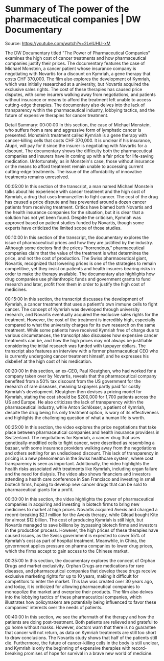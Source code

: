 # Summary of The power of the pharmaceutical companies | DW Documentary

Source: https://youtube.com/watch?v=2LelUHLl-xM

The DW Documentary titled "The Power of Pharmaceutical Companies" examines the high cost of cancer treatments and how pharmaceutical companies justify their prices. The documentary features the case of Michael Monstein, a cancer patient whose insurance company is negotiating with Novartis for a discount on Kymriah, a gene therapy that costs CHF 370,000. The film also explores the development of Kymriah, which was initially researched at a university, but Novartis acquired the exclusive sales rights. The cost of these therapies has caused price disputes, with some insurers walking away from negotiations, and patients without insurance or means to afford the treatment left unable to access cutting-edge therapies. The documentary also delves into the lack of transparency within the pharmaceutical industry, lobbying tactics, and the future of expensive therapies for cancer treatment.

Detail Summary: 
00:00:00
In this section, the case of Michael Monstein, who suffers from a rare and aggressive form of lymphatic cancer is presented. Monstein’s treatment called Kymriah is a gene therapy with cancer-killing cells that costs CHF 370,000. It is unclear if his insurance, Atupri, will pay for it since the insurer is negotiating with Novartis for a discount. The documentary shows the difficulty both the pharmaceutical companies and insurers have in coming up with a fair price for life-saving medication. Unfortunately, as in Monstein's case, those without insurance or the means to afford treatment remain unable to accessing current cutting-edge treatments. The issue of the affordability of innovative treatments remains unresolved.

00:05:00
In this section of the transcript, a man named Michael Monstein talks about his experience with cancer treatment and the high cost of Kymriah, a drug that uses Immunzellen to fight cancer. The cost of the drug has caused a price dispute and has prevented around a dozen cancer patients from receiving treatment. Critics have blamed both Novartis and the health insurance companies for the situation, but it is clear that a solution has not yet been found. Despite the criticism, Kymriah was approved based on patient studies funded by Novartis, though some experts have criticized the limited scope of those studies.

00:10:00
In this section of the transcript, the documentary explores the issue of pharmaceutical prices and how they are justified by the industry. Although some doctors find the prices “horrendous,” pharmaceutical companies claim that the value of the treatment is what determines the price, and not the cost of production. The Swiss pharmaceutical giant, Novartis, recognized that lowering prices is one of the strategies to remain competitive, yet they insist on patients and health insurers bearing risks in order to make the therapy available. The documentary also highlights how drug companies use philanthropic funds and government grants to fund research and later, profit from them in order to justify the high cost of medicines.

00:15:00
In this section, the transcript discusses the development of Kymriah, a cancer treatment that uses a patient's own immune cells to fight cancer. The concept of Kymriah was developed through university research, and Novartis eventually acquired the exclusive sales rights for the treatment. However, the cost of the treatment is incredibly high, especially compared to what the university charges for its own research on the same treatment. While some patients have received Kymriah free of charge due to various circumstances, the transcript also discusses how expensive cancer treatments can be, and how the high prices may not always be justifiable considering the initial research was funded with taxpayer dollars. The transcript also features an interview with a former pharmaceutical CEO who is currently undergoing cancer treatment himself, and he expresses his disbelief at the high cost of his medication.

00:20:00
In this section, an ex-CEO, Paul Kleutghen, who had worked for a company taken over by Novartis, reveals that the pharmaceutical company benefited from a 50% tax discount from the US government for the research of rare diseases, meaning taxpayers partly paid for costly Kymriah's development. Kleutghen then devises a pricing model for Kymriah, stating the cost should be $200,000 for 1,700 patients across the US and Europe. He also criticizes the lack of transparency within the pharmaceutical industry, while Anton Schlösser, a patient of Kymriah, despite the drug being his only treatment option, is wary of its effectiveness and highlights the challenging question of what a human life is worth.

00:25:00
In this section, the video explores the price negotiations that take place between pharmaceutical companies and health insurance providers in Switzerland. The negotiations for Kymriah, a cancer drug that uses genetically-modified cells to fight cancer, were described as resembling a bazaar, with some insurance providers walking away from the negotiations and others settling for an undisclosed discount. This lack of transparency in pricing is a new phenomenon in the Swiss healthcare system, where cost transparency is seen as important. Additionally, the video highlights the health risks associated with treatments like Kymriah, including organ failure and the need for dialysis. The video also shows financiers and investors attending a health care conference in San Francisco and investing in small biotech firms, hoping to develop new cancer drugs that can be sold to pharmaceutical giants for a profit.

00:30:00
In this section, the video highlights the power of pharmaceutical companies in acquiring and investing in biotech firms to bring new medicines to market at high prices. Novartis acquired Avexis and charged a record-breaking $2.1 million for the Avexis therapy, while Gilead bought Kite for almost $12 billion. The cost of producing Kymriah is still high, but Novartis managed to save billions by bypassing biotech firms and investors in the production process. However, the high prices of these therapies have caused issues, as the Swiss government is expected to cover 55% of Kymriah's cost as part of hospital treatment. Meanwhile, in China, the government applies pressure on pharma companies to lower drug prices, which the firms accept to gain access to the Chinese market.

00:35:00
In this section, the documentary explores the concept of Orphan Drugs and market exclusivity. Orphan Drugs are medications for rare diseases, and pharmaceutical companies that develop these drugs receive exclusive marketing rights for up to 10 years, making it difficult for competitors to enter the market. This law was created over 30 years ago, and today, it is criticized for allowing pharmaceutical companies to monopolize the market and overprice their products. The film also delves into the lobbying tactics of these pharmaceutical companies, which illustrates how policymakers are potentially being influenced to favor these companies' interests over the needs of patients.

00:40:00
In this section, we see the aftermath of the therapy and how the patients are doing post-treatment. Both patients are relieved and grateful to go home without masks. However, doctors warn that there is no guarantee that cancer will not return, as data on Kymriah treatments are still too short to draw conclusions. The Novartis study shows that half of the patients still die. Furthermore, the future of cancer-killing cells in the body is still unclear, and Kymriah is only the beginning of expensive therapies with record-breaking promises of hope for survival in a brave new world of medicine.

